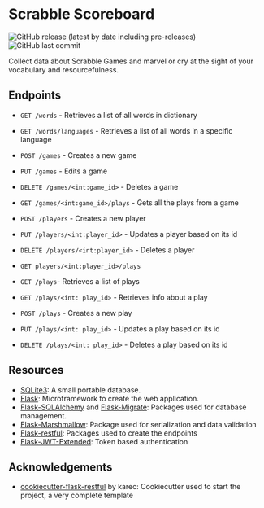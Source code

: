 # Scrabble Scoreboard

![GitHub release (latest by date including pre-releases)](https://img.shields.io/github/v/release/drearondov/scrabblescoreboard?include_prereleases&style=flat-square) 
![GitHub last commit](https://img.shields.io/github/last-commit/drearondov/scrabblescoreboard?style=flat-square)

Collect data about Scrabble Games and marvel or cry at the sight of your vocabulary and resourcefulness.

## Endpoints

* `GET /words` - Retrieves a list of all words in dictionary
* `GET /words/languages` - Retrieves a list of all words in a specific language

* `POST /games` - Creates a new game
* `PUT /games` - Edits a game
* `DELETE /games/<int:game_id>` - Deletes a game
* `GET /games/<int:game_id>/plays` - Gets all the plays from a game

* `POST /players` - Creates a new player
* `PUT /players/<int:player_id>` - Updates a player based on its id
* `DELETE /players/<int:player_id>` - Deletes a player
* `GET players/<int:player_id>/plays`

* `GET /plays`- Retrieves a list of plays
* `GET /plays/<int: play_id>` - Retrieves info about a play
* `POST /plays` - Creates a new play
* `PUT /plays/<int: play_id>` - Updates a play based on its id
* `DELETE /plays/<int: play_id>` - Deletes a play based on its id

## Resources

* [SQLite3](https://www.sqlite.org/index.html): A small portable database.
* [Flask](https://flask.palletsprojects.com/en/1.1.x/): Microframework to create the web application.
* [Flask-SQLAlchemy](https://flask-sqlalchemy.palletsprojects.com/en/2.x/) and [Flask-Migrate](https://flask-migrate.readthedocs.io/en/latest/): Packages used for database management.
* [Flask-Marshmallow](https://flask-marshmallow.readthedocs.io/en/latest/): Package used for serialization and data validation
* [Flask-restful](https://flask-restful.readthedocs.io/en/latest/): Packages used to create the endpoints
* [Flask-JWT-Extended](https://flask-jwt-extended.readthedocs.io/en/latest/): Token based authentication

## Acknowledgements

* [cookiecutter-flask-restful](https://github.com/karec/cookiecutter-flask-restful)  by karec: Cookiecutter used to start the project, a very complete template
